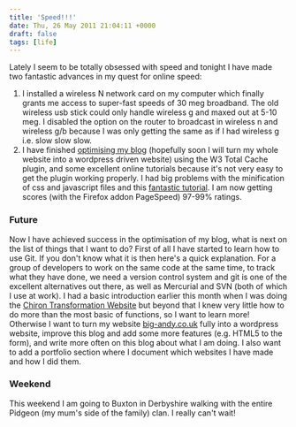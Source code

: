 ```yaml
---
title: 'Speed!!!'
date: Thu, 26 May 2011 21:04:11 +0000
draft: false
tags: [life]
---
```


Lately I seem to be totally obsessed with speed and tonight I have made two fantastic advances in my quest for online speed:

1.  I installed a wireless N network card on my computer which finally grants me access to super-fast speeds of 30 meg broadband. The old wireless usb stick could only handle wireless g and maxed out at 5-10 meg. I disabled the option on the router to broadcast in wireless n and wireless g/b because I was only getting the same as if I had wireless g i.e. slow slow slow.
2.  I have finished [optimising my blog](http://blog.big-andy.co.uk/wordpress/website-optimisation/ "Where I talk about how I am optimising my blog") (hopefully soon I will turn my whole website into a wordpress driven website) using the W3 Total Cache plugin, and some excellent online tutorials because it's not very easy to get the plugin working properly. I had big problems with the minification of css and javascript files and this [fantastic tutorial](https://wordpress.org/support/topic/plugin-w3-total-cache-how-i-got-my-w3tc-working-with-minify-gzip?replies=5&utm_source=feedburner&utm_medium=feed&utm_campaign=Feed%3A+W3TOTALCACHE+%28W3+Total+Cache+by+W3+EDGE%29#post-2121518 "how to fix w3 total cache plugin minification problem"). I am now getting scores (with the Firefox addon PageSpeed) 97-99% ratings.

### Future

Now I have achieved success in the optimisation of my blog, what is next on the list of things that I want to do? First of all I have started to learn how to use Git. If you don't know what it is then here's a quick explanation. For a group of developers to work on the same code at the same time, to track what they have done, we need a version control system and git is one of the excellent alternatives out there, as well as Mercurial and SVN (both of which I use at work). I had a basic introduction earlier this month when I was doing the [Chiron Transformation Website](http://chirontransformation.com) but beyond that I knew very little how to do more than the most basic of functions, so I want to learn more! Otherwise I want to turn my website [big-andy.co.uk](http://www.big-andy.co.uk "big-andy website") fully into a wordpress website, improve this blog and add some more features (e.g. HTML5 to the form), and write more often on this blog about what I am doing. I also want to add a portfolio section where I document which websites I have made and how I did them.

### Weekend

This weekend I am going to Buxton in Derbyshire walking with the entire Pidgeon (my mum's side of the family) clan. I really can't wait!